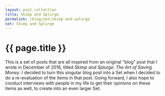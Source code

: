 ```yaml
---
layout: post_collection
title: Skimp and Splurge
permalink: /blog/set/skimp-and-splurge
set: Skimp and Splurge
---
```


# {{ page.title }}

This is a set of posts that are all inspired from an original "blog" post that I wrote in December of 2016, titled _Skimp and Splurge: The Art of Saving Money_. I decided to turn this singular blog post into a Set when I decided to do a re-evaluation of the items in that post. Going forward, I also hope to conduct interviews with people in my life to get their opinions on these items as well, to create into an even larger Set.
